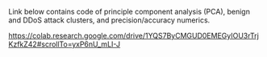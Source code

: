 Link below contains code of principle component analysis (PCA), benign and DDoS attack clusters, and precision/accuracy numerics.

https://colab.research.google.com/drive/1YQS7ByCMGUD0EMEGyIOU3rTrjKzfkZ42#scrollTo=yxP6nU_mLI-J
